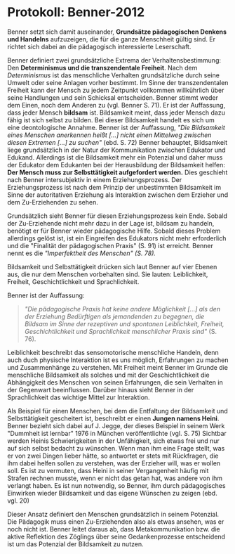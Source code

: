 # Protokoll: Benner-2012

Benner setzt sich damit auseinander, **Grundsätze pädagogischen Denkens und Handelns** aufzuzeigen, die für die ganze Menschheit gültig sind.
Er richtet sich dabei an die pädagogisch interessierte Leserschaft.

Benner definiert zwei grundsätzliche Extrema der Verhaltensbestimmung: Den **Determinismus und die transzendentale Freiheit**.
Nach dem *Determinismus* ist das menschliche Verhalten grundsätzliche durch seine Umwelt oder seine Anlagen vorher bestimmt.
Im Sinne der transzendentalen Freiheit kann der Mensch zu jedem Zeitpunkt vollkommen willkührlich über seine Handlungen und sein Schicksal entscheiden.
Benner stimmt weder dem Einen, noch dem Anderen zu (vgl. Benner S. 71).
Er ist der Auffassung, dass jeder Mensch **bildsam** ist.
Bildsamkeit meint, dass jeder Mensch dazu fähig ist sich selbst zu bilden.
Bei dieser Bildsamkeit handelt es sich um eine deontologische Annahme.
Benner  ist der Auffassung, *"Die Bildsamkeit eines Menschen anerkennen  heißt [...] nicht einen Mittelweg zwischen diesen Extremen [...] zu suchen"* (ebd. S. 72)
Benner behauptet, Bildsamkeit liege grundsätzlich in der Natur der Kommunikation zwischen Edukator und Edukand.
Allerdings ist die Bildsamkeit mehr ein Potenzial und daher muss der Edukator dem Edukanten bei der Herausbildung der Bildsamkeit helfen: **Der Mensch muss zur Selbsttätigkeit aufgefordert werden.**
Dies geschieht nach Benner intersubjektiv in einem Erziehungsprozess.
Der Erziehungsprozess ist nach dem Prinzip der unbestimmten Bildsamkeit im Sinne der autoritativen Erziehung als Interaktion zwischen dem Erzieher und dem Zu-Erziehenden zu sehen.

Grundsätzlich sieht Benner für diesen Erziehungsprozess kein Ende.
Sobald der Zu-Erziehende nicht mehr dazu in der Lage ist, bildsam zu handeln, benötigt er für Benner wieder pädagogische Hilfe.
Sobald dieses Problem allerdings gelöst ist, ist ein Eingreifen des Edukators nicht mehr erforderlich und die "Finalität der pädagogischen Praxis" (S. 91) ist erreicht.
Benner nennt es die *"Imperfektheit des Menschen" (S. 78).*

Bildsamkeit und Selbsttätigkeit drücken sich laut Benner auf vier Ebenen aus, die nur dem Menschen vorbehalten sind.
Sie lauten: Leiblichkeit, Freiheit, Geschichtlichkeit und Sprachlichkeit.

Benner ist der Auffassung:
>*"Die pädagogische Praxis hat keine andere Möglichkeit [...] als den der Erziehung Bedürftigen als jemandenden zu begegnen, die Bildsam im Sinne der rezeptiven und spontanen Leiblichkeit, Freiheit, Geschichtlichkeit und Sprachlichkeit menschlicher Praxis sind"* (S. 76).

Leiblichkeit beschreibt das sensomotorische menschliche Handeln, denn auch duch physische Interaktion ist es uns möglich, Erfahrungen zu machen und Zusammenhänge zu verstehen.
Mit Freiheit meint Benner im Grunde die menschliche Bildsamkeit als solches und mit der Geschichtlichkeit die Abhängigkeit des Menschen von seinen Erfahrungen, die sein Verhalten in der Gegenwart beeinflussen.
Darüber hinaus sieht Benner in der Sprachlichkeit das wichtige Mittel zur Interaktion.

Als Beispiel für einen Menschen, bei dem die Entfaltung der Bildsamkeit und Selbsttätigkeit gescheitert ist, beschreibt er einen **Jungen namens Heini**.
Benner bezieht sich dabei auf J. Jegge, der dieses Beispiel in seinem Werk "Dummheit ist lernbar" 1976 in München veröffentlichte (vgl. S. 75)
Sichtbar werden Heinis Schwierigkeiten in der Unfähigkeit, sich etwas frei und nur auf sich selbst bedacht zu wünschen.
Wenn man ihm eine Frage stellt, was er von zwei Dingen lieber hätte, so antwortet er stets mit Rückfragen, die ihm dabei helfen sollen zu verstehen, was der Erzieher will, was er wollen soll.
Es ist zu vermuten, dass Heini in seiner Vergangenheit häufig mit Strafen rechnen musste, wenn er nicht das getan hat, was andere von ihm verlangt haben.
Es ist nun notwendig, so Benner, ihm durch pädagogisches Einwirken wieder Bildsamkeit und das eigene Wünschen zu zeigen (ebd. vgl. 20)

Dieser Ansatz definiert den Menschen grundsätzlich in seinem Potenzial.
Die Pädagogik muss einen Zu-Erziehenden also als etwas ansehen, was er noch nicht ist.
Benner leitet daraus ab, dass Metakommunikation bzw. die aktive Reflektion des Zöglings über seine Gedankenprozesse entscheidend ist um das Potenzial der Bildsamkeit zu nutzen.
